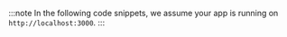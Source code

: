 :::note
In the following code snippets, we assume your app is running on `http://localhost:3000`.
:::
